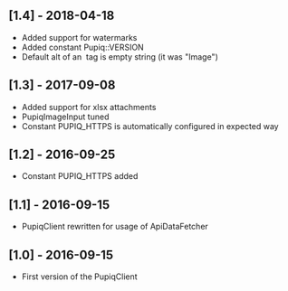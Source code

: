 ## [1.4] - 2018-04-18

- Added support for watermarks
- Added constant Pupiq::VERSION
- Default alt of an <img> tag is empty string (it was "Image")

## [1.3] - 2017-09-08

- Added support for xlsx attachments
- PupiqImageInput tuned
- Constant PUPIQ_HTTPS is automatically configured in expected way

## [1.2] - 2016-09-25

- Constant PUPIQ_HTTPS added

## [1.1] - 2016-09-15

- PupiqClient rewritten for usage of ApiDataFetcher

## [1.0] - 2016-09-15

- First version of the PupiqClient
